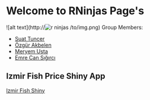 # Welcome to RNinjas Page's

![alt text](http://![r ninjas](https://user-images.githubusercontent.com/91134687/142049155-adbaf258-2697-4732-9409-28f57777bf3c.jpg)
/to/img.png)
  Group Members:
  
  * [Suat Tuncer](https://pjournal.github.io/mef05-stuncers/)
  * [Özgür Akbelen](https://pjournal.github.io/mef05-akbeleno/)
  * [Meryem Usta](https://pjournal.github.io/mef05-ustame/)
  * [Emre Can Sığırcı](https://pjournal.github.io/mef05-emrecansi/)
  
## Izmir Fish Price Shiny App

 [Izmir Fish Shiny](https://mef05g-rninjas.shinyapps.io/Fish_Price/)
 
